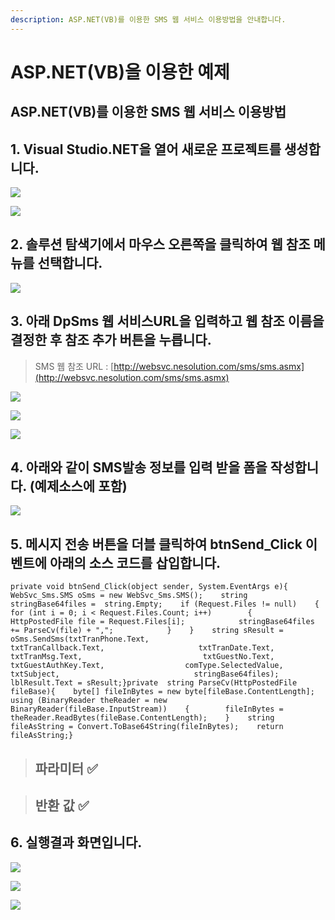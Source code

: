 ```yaml
---
description: ASP.NET(VB)를 이용한 SMS 웹 서비스 이용방법을 안내합니다.
---
```


# ASP.NET\(VB\)을 이용한 예제

## ASP.NET\(VB\)를 이용한 SMS 웹 서비스 이용방법

## 1. Visual Studio.NET을 열어 새로운 프로젝트를 생성합니다. <a id="1-visual-studio-net"></a>

![](https://gblobscdn.gitbook.com/assets%2F-Mi_8LPPppX55FEwiSXr%2F-MitPJX_mmCk_GIeDrEz%2F-MitQ0wZ9Er7XyLmyJPm%2Faspnet_1.png?alt=media&token=f971ce82-ce83-44ad-b7ce-a149380e1752)

![](https://gblobscdn.gitbook.com/assets%2F-Mi_8LPPppX55FEwiSXr%2F-MitPJX_mmCk_GIeDrEz%2F-MitQ0wYYk-trgYu4Bcn%2Faspnet_2.png?alt=media&token=a3f7bec4-de3a-46c4-871c-d8a0ecd4b13b)

## 2. 솔루션 탐색기에서 마우스 오른쪽을 클릭하여 웹 참조 메뉴를 선택합니다. <a id="2"></a>

![](https://gblobscdn.gitbook.com/assets%2F-Mi_8LPPppX55FEwiSXr%2F-MitUV99YbnDIPEWYNWm%2F-MitX-qx3Jr0pU2ptMBG%2Faspnet_3.png?alt=media&token=4291d64b-8d09-45ef-8889-b28285d4e06d)

## 3. 아래 DpSms 웹 서비스URL을 입력하고 웹 참조 이름을 결정한 후 참조 추가 버튼을 누릅니다. <a id="3-dpsms-url"></a>

> SMS 웹 참조 URL : [http://websvc.nesolution.com/sms/sms.asmx](http://websvc.nesolution.com/sms/sms.asmx)​

![](https://gblobscdn.gitbook.com/assets%2F-Mi_8LPPppX55FEwiSXr%2F-MitUV99YbnDIPEWYNWm%2F-MitX-qymaVPzC1hlAxD%2Faspnet_4.png?alt=media&token=2e176d09-7fe2-47cf-b6d4-62a9ec8723f3)

![](https://gblobscdn.gitbook.com/assets%2F-Mi_8LPPppX55FEwiSXr%2F-MitUV99YbnDIPEWYNWm%2F-MitX-qznLsNCNrlnmZP%2Faspnet_5.png?alt=media&token=78c6e09a-8b84-4809-bbd9-ca111a8e7e1c)

![](https://gblobscdn.gitbook.com/assets%2F-Mi_8LPPppX55FEwiSXr%2F-MitUV99YbnDIPEWYNWm%2F-MitX-r-uX8bzso6a-3v%2Faspnet_6.png?alt=media&token=0f641ebb-dde2-425d-9204-380e3efd17c4)

## 4. 아래와 같이 SMS발송 정보를 입력 받을 폼을 작성합니다. \(예제소스에 포함\) <a id="4-sms"></a>

![](https://gblobscdn.gitbook.com/assets%2F-Mi_8LPPppX55FEwiSXr%2F-MitUV99YbnDIPEWYNWm%2F-MitX-r0QzEsv0j-T9hL%2Faspnet_7.png?alt=media&token=c599de92-8c1e-4d64-b96e-6ecbac725c99)

## 5. 메시지 전송 버튼을 더블 클릭하여 btnSend\_Click 이벤트에 아래의 소스 코드를 삽입합니다. <a id="5-btnsend_click"></a>

```text
private void btnSend_Click(object sender, System.EventArgs e){    WebSvc_Sms.SMS oSms = new WebSvc_Sms.SMS();​    string stringBase64files =  string.Empty;    if (Request.Files != null)    {        for (int i = 0; i < Request.Files.Count; i++)        {            HttpPostedFile file = Request.Files[i];            stringBase64files += ParseCv(file) + ",";            }    }​    string sResult = oSms.SendSms(txtTranPhone.Text,                     txtTranCallback.Text,                     txtTranDate.Text,                          txtTranMsg.Text,                           txtGuestNo.Text,                            txtGuestAuthKey.Text,                  comType.SelectedValue,                txtSubject,                              stringBase64files);       lblResult.Text = sResult;}​private  string ParseCv(HttpPostedFile fileBase){    byte[] fileInBytes = new byte[fileBase.ContentLength];    using (BinaryReader theReader = new BinaryReader(fileBase.InputStream))    {        fileInBytes = theReader.ReadBytes(fileBase.ContentLength);    }    string fileAsString = Convert.ToBase64String(fileInBytes);​    return fileAsString;}
```

> ## **파라미터** ✅  <a id="undefined"></a>

> ## **반환 값** ✅  <a id="undefined-1"></a>

## 6. 실행결과 화면입니다. <a id="6"></a>

![](https://gblobscdn.gitbook.com/assets%2F-Mi_8LPPppX55FEwiSXr%2F-MitjzRZvtLoYKG1sP4Z%2F-MitkuNWdiRRkQoDnWrV%2Faspnet_8.png?alt=media&token=86418e41-759c-4c63-856a-4843f26b554b)

![](https://gblobscdn.gitbook.com/assets%2F-Mi_8LPPppX55FEwiSXr%2F-MitjzRZvtLoYKG1sP4Z%2F-MitkuNXMMyJJ4oWr20t%2Faspnet_9.png?alt=media&token=ba1fbb17-ff42-4c12-bb6f-e21a9dc04729)

![](https://gblobscdn.gitbook.com/assets%2F-Mi_8LPPppX55FEwiSXr%2F-MitjzRZvtLoYKG1sP4Z%2F-MitkuNYhpaUzYrDQ2nf%2Faspnet_10.png?alt=media&token=a4aa77e4-bf0f-4081-aaeb-60dc11c2ae24)

